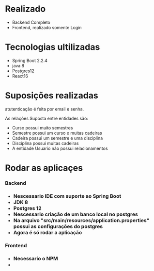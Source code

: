 # Realizado

<ul> 
  <li>Backend Completo</li> 
  <li>Frontend, realizado somente Login</li> 
</ul>

# Tecnologias ultilizadas
<ul> 
  <li>Spring Boot 2.2.4</li> 
  <li>java 8</li>
  <li>Postgres12</li>
  <li>React16</li>
</ul>

# Suposições realizadas
 atutenticação é feita por email e senha.
 
 As relações Suposta entre entidades são: 
    <ul>
    <li>Curso possui muito semestres</li>
    <li>Semestre possui um curso e muitas cadeiras</li>
    <li>Cadeira possui um semestre e uma disciplina</li>
    <li>Disciplina possui muitas cadeiras</li>
    <li>A entidade Usuario não possui relacionamentos</li>
    </ul>
    


# Rodar as aplicaçes
  
<h3>Backend<h3> 
  <ul>
   <li>Nescessario IDE com suporte ao Spring Boot</li>
   <li>JDK 8</li>
   <li>Postgres 12</li>
   <li>Nescessario criação de um banco local no postgres</li>
   <li>Na arquivo "src/main/resources/application.properties" possui as configurações do postgres</li>
   <li>Agora é só rodar a aplicação</li>
  </ul>
  
  <h3>Frontend<h3> 
  <ul>
   <li>Necessario o NPM</li>
   <li><Para levantar aplicação basta dar o comando "npm start"/li>
  </ul>
